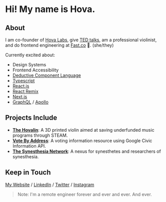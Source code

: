 # Hi! My name is Hova.

## About
I am co-founder of [Hova Labs](https://www.hovalabs.com/), give [TED talks](https://www.tedmed.com/speakers/show?id=619749), am a professional violinist, and do frontend engineering at [Fast.co](https://www.fast.co/) 🚀. (she/they)

Currently excited about:
- Design Systems
- Frontend Accessibility
- [Deductive Component Language](https://www.hovalabs.com/blog/deductive-component-language/)
- [Typescript](https://www.typescriptlang.org/)
- [React.js](https://reactjs.org/)
- [React Remix](https://remix.run/)
- [Next.js](https://nextjs.org/)
- [GraphQL](https://graphql.org/)  /  [Apollo](https://www.apollographql.com/)

## Projects Include
- **[The Hovalin](https://www.hovalabs.com/hovalin)**: A 3D printed violin aimed at saving underfunded music programs through STEAM.
- **[Vote By Address](https://www.votebyaddress.com/)**: A voting information resource using Google Civic Information API.
- **[The Synesthesia Network](http://www.thesynesthesianetwork.com/)**: A nexus for synesthetes and researchers of synesthesia.

## Keep in Touch

[My Website](kaitlynhova.com)  /  [LinkedIn](https://www.linkedin.com/in/kaitlynhova/)  /  [Twitter](https://twitter.com/KaitlynHova)  /  [Instagram](https://www.instagram.com/kaitlynhova/?hl=en)

> Note: I'm a remote engineer forever and ever and ever. And ever.
